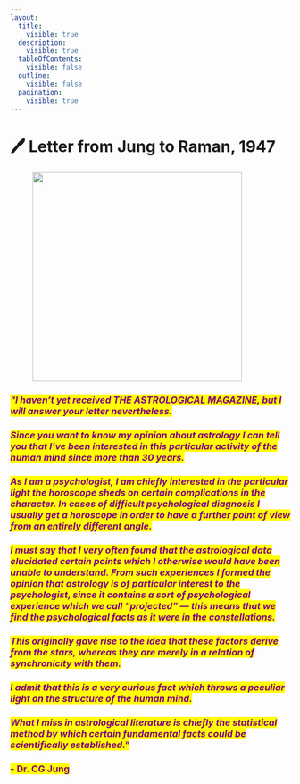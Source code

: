 ```yaml
---
layout:
  title:
    visible: true
  description:
    visible: true
  tableOfContents:
    visible: false
  outline:
    visible: false
  pagination:
    visible: true
---
```


# 🖊️ Letter from Jung to Raman, 1947

<figure><img src="../../../.gitbook/assets/pexels-btgl-♡-19436792.jpg" alt="" width="375"><figcaption></figcaption></figure>

### _<mark style="color:purple;">**"I haven’t yet received THE ASTROLOGICAL MAGAZINE, but I will answer your letter nevertheless.**</mark>_

### _<mark style="color:purple;">**Since you want to know my opinion about astrology I can tell you that I’ve been interested in this particular activity of the human mind since more than 30 years.**</mark>_

### _<mark style="color:purple;">**As I am a psychologist, I am chiefly interested in the particular light the horoscope sheds on certain complications in the character. In cases of difficult psychological diagnosis I usually get a horoscope in order to have a further point of view from an entirely different angle.**</mark>_

### _<mark style="color:purple;">**I must say that I very often found that the astrological data elucidated certain points which I otherwise would have been unable to understand. From such experiences I formed the opinion that astrology is of particular interest to the psychologist, since it contains a sort of psychological experience which we call “projected” — this means that we find the psychological facts as it were in the constellations.**</mark>_

### _<mark style="color:purple;">**This originally gave rise to the idea that these factors derive from the stars, whereas they are merely in a relation of synchronicity with them.**</mark>_

### _<mark style="color:purple;">**I admit that this is a very curious fact which throws a peculiar light on the structure of the human mind.**</mark>_

### _<mark style="color:purple;">**What I miss in astrological literature is chiefly the statistical method by which certain fundamental facts could be scientifically established."**</mark>_

### <mark style="color:purple;">**- Dr. CG Jung**</mark>
